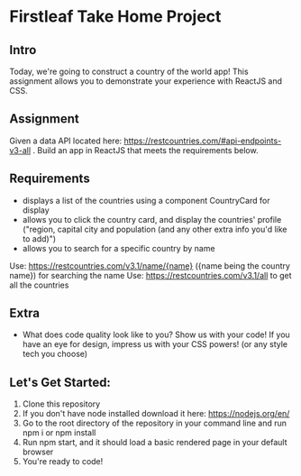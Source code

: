# Firstleaf Take Home Project

## Intro
Today, we're going to construct a country of the world app!  This assignment allows you to demonstrate your experience with ReactJS and CSS.

## Assignment
Given a data API located here: https://restcountries.com/#api-endpoints-v3-all .  Build an app in ReactJS that meets the requirements below.

## Requirements
- displays a list of the countries using a component CountryCard for display
- allows you to click the country card, and display the countries' profile ("region, capital city and population (and any other extra info you'd like to add)")
- allows you to search for a specific country by name

Use: https://restcountries.com/v3.1/name/{name} ({name being the country name}) for searching the name
Use: https://restcountries.com/v3.1/all to get all the countries

## Extra
- What does code quality look like to you? Show us with your code!  If you have an eye for design, impress us with your CSS powers! (or any style tech you choose)

## Let's Get Started:
1. Clone this repository 
2. If you don't have node installed download it here: https://nodejs.org/en/
3. Go to the root directory of the repository in your command line and run npm i or npm install
4. Run npm start, and it should load a basic rendered page in your default browser
5. You're ready to code!
